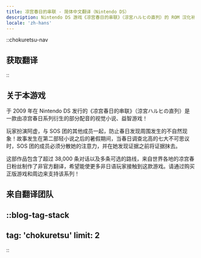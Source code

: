 ```yaml
---
title: 凉宫春日的串联 - 简体中文翻译（Nintendo DS）
description: Nintendo DS 游戏《凉宫春日的串联》（涼宮ハルヒの直列）的 ROM 汉化补丁
locale: 'zh-hans'
---
```


::chokuretsu-nav
## 获取翻译
::

## 关于本游戏
于 2009 年在 Nintendo DS 发行的《凉宫春日的串联》（涼宮ハルヒの直列）是一款由凉宫春日系列衍生的部分配音的视觉小说、益智游戏！

玩家扮演阿虚，与 SOS 团的其他成员一起，防止春日发现周围发生的不自然现象！故事发生在第二部轻小说之后的暑假期间，当春日调查北高的七大不可思议时，SOS 团的成员必须分散她的注意力，并在她发现证据之前将证据抹去。

这部作品包含了超过 38,000 条对话以及多条可选的路线，来自世界各地的凉宫春日粉丝制作了非官方翻译，希望能使更多非日语玩家接触到这款游戏。请通过购买正版游戏和周边来支持该系列！

## 来自翻译团队
::blog-tag-stack
---
tag: 'chokuretsu'
limit: 2
---
::
